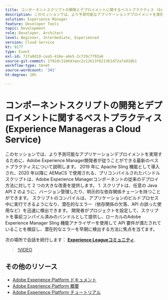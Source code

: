 ```yaml
---
title: コンポーネントスクリプトの開発とデプロイメントに関するベストプラクティス (Experience Manageras a Cloud Service)
description: このセッションでは、より予測可能なアプリケーションデプロイメントを実現するために、Adobe Experience Manager開発者が従うことができる最新のベストプラクティスについて説明します。 2019 年に Apache Sling 機能として導入され、2020 年以降に AEMaCS で使用される、プリコンパイルされたバンドルスクリプトは、Adobe Experience Managerコンポーネントの従来のデプロイ方法に比べて 2 つの大きな改善を提供します — 1. スクリプトは、任意の Java API 2 のように、バージョン管理したり、明示的な依存関係チェーンを持つことができます。 スクリプトのコンパイルは、アプリケーションのビルドプロセス中に実行できるようになり、潜在的なエラー（依存関係の欠落、API の誤った使用など）を迅速に検出できます。 開発者がプロジェクトを設定して、スクリプトを事前コンパイル済みのバンドルとして提供し、ローカルのAdobe Experience Manager Sling 機能アナライザーを使用して API 要件が満たされていることを検証し、潜在的なエラーを早期に検出する方法に焦点を当てます。
solution: Experience Manager
feature: Developer Tools
topic: Development
role: Developer, Architect
level: Beginner, Intermediate, Experienced
version: Cloud Service
kt: 9177
type: Event
exl-id: 71fa0d10-cea5-416e-a6e5-2c729c7793a6
source-git-commit: 1792dc318643aec2c12613f621361d72a7a918b1
workflow-type: tm+mt
source-wordcount: '341'
ht-degree: 10%

---
```


# コンポーネントスクリプトの開発とデプロイメントに関するベストプラクティス (Experience Manageras a Cloud Service)

このセッションでは、より予測可能なアプリケーションデプロイメントを実現するために、Adobe Experience Manager開発者が従うことができる最新のベストプラクティスについて説明します。 2019 年に Apache Sling 機能として導入され、2020 年以降に AEMaCS で使用される、プリコンパイルされたバンドルスクリプトは、Adobe Experience Managerコンポーネントの従来のデプロイ方法に対して 2 つの大きな改善を提供します。 1. スクリプトは、任意の Java API 2 のように、バージョン管理したり、明示的な依存関係チェーンを持つことができます。 スクリプトのコンパイルは、アプリケーションのビルドプロセス中に実行できるようになり、潜在的なエラー（依存関係の欠落、API の誤った使用など）を迅速に検出できます。 開発者がプロジェクトを設定して、スクリプトを事前コンパイル済みのバンドルとして提供し、ローカルのAdobe Experience Manager Sling 機能アナライザーを使用して API 要件が満たされていることを検証し、潜在的なエラーを早期に検出する方法に焦点を当てます。

次の場所で会話を続行します： **[Experience Leagueコミュニティ](https://adobe.ly/3zJrS0f)**.

>[!VIDEO](https://video.tv.adobe.com/v/337851/?quality=12&learn=on&hidetitle=true)

## その他のリソース

- [Adobe Experience Platform ドキュメント](https://experienceleague.adobe.com/docs/experience-platform.html?lang=ja)
- [Adobe Experience Platform 概要](https://experienceleague.adobe.com/docs/experience-platform/landing/home.html?lang=ja)
- [Adobe Experience Platform チュートリアル](https://experienceleague.adobe.com/docs/platform-learn/tutorials/overview.html?lang=ja)
